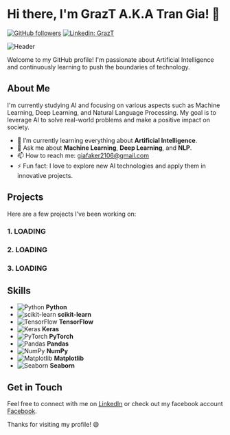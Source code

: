 # Hi there, I'm GrazT A.K.A Tran Gia! 👋

[![GitHub followers](https://img.shields.io/github/followers/dinhgia2106?label=Follow&style=social)](https://github.com/dinhgia2106) 
[![Linkedin: GrazT](https://img.shields.io/badge/-grazt-blue?style=flat-square&logo=Linkedin&logoColor=white&link=https://www.linkedin.com/in/grazt/)](https://www.linkedin.com/in/grazt/)

![Header](https://png.pngtree.com/thumb_back/fh260/background/20230722/pngtree-stunning-3d-illustration-featuring-a-white-oriental-dragon-silhouette-adorned-with-image_3775293.jpg)

Welcome to my GitHub profile! I'm passionate about Artificial Intelligence and continuously learning to push the boundaries of technology.

## About Me

I'm currently studying AI and focusing on various aspects such as Machine Learning, Deep Learning, and Natural Language Processing. My goal is to leverage AI to solve real-world problems and make a positive impact on society.

- 🌱 I’m currently learning everything about **Artificial Intelligence**.
- 💬 Ask me about **Machine Learning**, **Deep Learning**, and **NLP**.
- 📫 How to reach me: [giafaker2106@gmail.com](mailto:dinhgia2106.com)
- ⚡ Fun fact: I love to explore new AI technologies and apply them in innovative projects.

## Projects

Here are a few projects I've been working on:

### 1. LOADING

### 2. LOADING

### 3. LOADING

## Skills

- ![Python](https://img.shields.io/badge/Python-FFD43B?style=flat&logo=python&logoColor=blue) **Python**
- ![scikit-learn](https://img.shields.io/badge/scikit--learn-F7931E?style=flat&logo=scikit-learn&logoColor=white) **scikit-learn**
- ![TensorFlow](https://img.shields.io/badge/TensorFlow-FF6F00?style=flat&logo=TensorFlow&logoColor=white) **TensorFlow**
- ![Keras](https://img.shields.io/badge/Keras-D00000?style=flat&logo=Keras&logoColor=white) **Keras**
- ![PyTorch](https://img.shields.io/badge/PyTorch-EE4C2C?style=flat&logo=PyTorch&logoColor=white) **PyTorch**
- ![Pandas](https://img.shields.io/badge/Pandas-150458?style=flat&logo=pandas&logoColor=white) **Pandas**
- ![NumPy](https://img.shields.io/badge/NumPy-013243?style=flat&logo=NumPy&logoColor=white) **NumPy**
- ![Matplotlib](https://img.shields.io/badge/Matplotlib-FFFFFF?style=flat&logo=matplotlib&logoColor=black) **Matplotlib**
- ![Seaborn](https://img.shields.io/badge/Seaborn-FFFFFF?style=flat&logoColor=blue) **Seaborn**

## Get in Touch

Feel free to connect with me on [LinkedIn](https://www.linkedin.com/in/grazt/) or check out my facebook account [Facebook](https://www.fb.com/grazt.2106).

Thanks for visiting my profile! 😄
